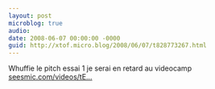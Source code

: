 ```yaml
---
layout: post
microblog: true
audio: 
date: 2008-06-07 00:00:00 -0000
guid: http://xtof.micro.blog/2008/06/07/t828773267.html
---
```

Whuffie  le pitch essai 1  je serai en retard au videocamp [seesmic.com/videos/tE...](http://seesmic.com/videos/tEi2YZ5amR)
